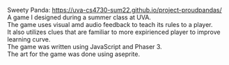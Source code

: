 Sweety Panda: https://uva-cs4730-sum22.github.io/project-proudpandas/ \
A game I designed during a summer class at UVA.\
The game uses visual amd audio feedback to teach its rules to a player.\
It also utilizes clues that are familiar to more expirienced player to improve learning curve.\
The game was written using JavaScript and Phaser 3.\
The art for the game was done using aseprite.
